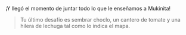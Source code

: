 <gs-attire
  attire-url="https://raw.githubusercontent.com/MumukiProject/mumuki-guia-gobstones-procedimientos-kids/master/assets/attires/config.json">
</gs-attire>
<gs-toolbox toolbox-url="https://raw.githubusercontent.com/MumukiProject/mumuki-guia-gobstones-procedimientos-kids/master/assets/toolbox_1553288414373.xml"></gs-toolbox>


¡Y llegó el momento de juntar todo lo que le enseñamos a Mukinita!

> Tu último desafío es sembrar choclo, un cantero de tomate y  una hilera de lechuga tal como lo indica el mapa.
